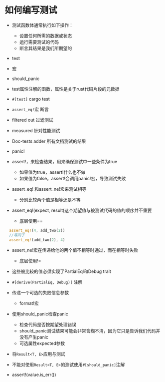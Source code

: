 # 如何编写测试

- 测试函数体通常执行如下操作：
  - 设置任何所需的数据或状态
  - 运行需要测试的代码
  - 断言其结果是我们所期望的

- test
- 宏
- should_panic

- test属性注解的函数，属性是关于rust代码片段的元数据

- `#[test]` cargo test

- `assert_eq!`宏 断言

- filtered out 过滤测试
- measured 针对性能测试

- Doc-tests adder 所有文档测试的结果

- panic!

- assert!，来检查结果，用来确保测试中一些条件为true
  - 如果值为true，assert!什么也不做
  - 如果值为false，assert!会调用panic!宏，导致测试失败

- assert_eq! 和assert_ne!宏来测试相等
  - 分别比较两个值是相等还是不等

- assert_eq!(expect, result)这个期望值与被测试代码的值的顺序并不重要
  - 底层使用==

```rs
  assert_eq!(4, add_two(2))
  //等同于
  assert_eq!(add_two(2), 4)
```

- assert_ne!宏在传递给他的两个值不相等时通过，而在相等时失败
  - 底层使用!=

- 这些被比较的值必须实现了PartialEql和Debug trait

- `#[derive(PartialEq, Debug)]` 注解

- 传递一个可选的失败信息参数
  - format!宏

- 使用should_panic检查panic
  - 检查代码是否按期望处理错误
  - should_panic测试结果可能会非常含糊不清，因为它只是告诉我们代码并没有产生panic
  - 可选属性expected参数

- 将`Result<T, E>`应用与测试

- 不能对使用`Result<T, E>`的测试使用`#[should_panic]`注解

- assert!(value.is_err())

